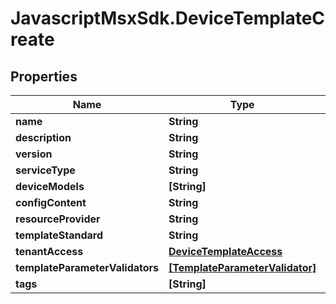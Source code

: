 # JavascriptMsxSdk.DeviceTemplateCreate

## Properties

Name | Type | Description | Notes
------------ | ------------- | ------------- | -------------
**name** | **String** |  | 
**description** | **String** |  | [optional] 
**version** | **String** |  | [optional] 
**serviceType** | **String** |  | 
**deviceModels** | **[String]** |  | [optional] 
**configContent** | **String** |  | 
**resourceProvider** | **String** |  | 
**templateStandard** | **String** |  | [optional] 
**tenantAccess** | [**DeviceTemplateAccess**](DeviceTemplateAccess.md) |  | [optional] 
**templateParameterValidators** | [**[TemplateParameterValidator]**](TemplateParameterValidator.md) |  | [optional] 
**tags** | **[String]** |  | [optional] 


